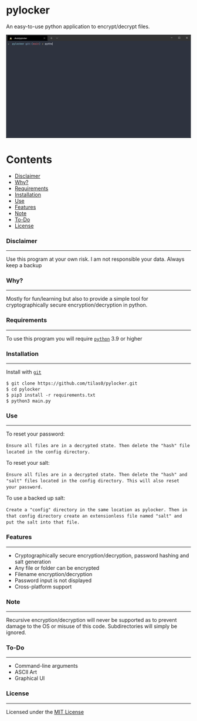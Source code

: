 
# pylocker
An easy-to-use python application to encrypt/decrypt files.

![pylockerdemo](img/pylockerdemo.gif)

Contents
========

 * [Disclaimer](#Disclaimer)
 * [Why?](#why)
 * [Requirements](#requirements)
 * [Installation](#installation)
 * [Use](#use)
 * [Features](#features)
 * [Note](#note)
 * [To-Do](#to-do)
 * [License](#license)

### Disclaimer
---
Use this program at your own risk. I am not responsible your data. Always keep a backup

### Why?
---
Mostly for fun/learning but also to provide a simple tool for cryptographically secure encryption/decryption in python.

### Requirements
---
To use this program you will require [`python`](https://www.python.org/) 3.9 or higher

### Installation
---
Install with [`git`](https://git-scm.com/)
```
$ git clone https://github.com/tilas0/pylocker.git
$ cd pylocker
$ pip3 install -r requirements.txt
$ python3 main.py
```

### Use
---
To reset your password:

``
Ensure all files are in a decrypted state. Then delete the "hash" file located in the config directory.
``

To reset your salt:

``
Ensure all files are in a decrypted state. Then delete the "hash" and "salt" files located in the config directory. This will also reset your password.
``

To use a backed up salt:

``
Create a "config" directory in the same location as pylocker. Then in that config directory create an extensionless file named "salt" and put the salt into that file.
``


### Features
---
- Cryptographically secure encryption/decryption, password hashing and salt generation
- Any file or folder can be encrypted
- Filename encryption/decryption
- Password input is not displayed
- Cross-platform support

### Note
---
Recursive encryption/decryption will never be supported as to prevent damage to the OS or misuse of this code. Subdirectories will simply be ignored.

### To-Do
---
- Command-line arguments
- ASCII Art
- Graphical UI

### License
---
Licensed under the [MIT License](LICENSE)